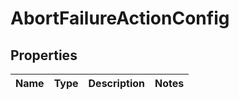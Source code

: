 # AbortFailureActionConfig

## Properties
Name | Type | Description | Notes
------------ | ------------- | ------------- | -------------
